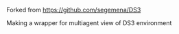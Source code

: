 Forked from https://github.com/segemena/DS3

Making a wrapper for multiagent view of DS3 environment